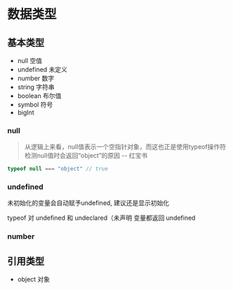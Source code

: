 # 数据类型

## 基本类型

- null 空值
- undefined 未定义
- number 数字
- string 字符串
- boolean 布尔值
- symbol 符号
- bigInt 

### null

> 从逻辑上来看，null值表示一个空指针对象，而这也正是使用typeof操作符检测null值时会返回“object”的原因 -- 红宝书

```js
typeof null === "object" // true
```

### undefined

未初始化的变量会自动赋予undefined, 建议还是显示初始化

typeof 对 undefined 和 undeclared（未声明 变量都返回 undefined

### number



## 引用类型

- object 对象